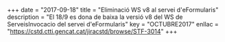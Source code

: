 +++
date        = "2017-09-18"
title       = "Eliminació WS v8 al servei d'eFormularis"
description = "El 18/9 es dona de baixa la versió v8 del WS de ServeisInvocacio del servei d'eFormularis"
key 		    = "OCTUBRE2017"
enllac      = "https://cstd.ctti.gencat.cat/jiracstd/browse/STF-3014"
+++
